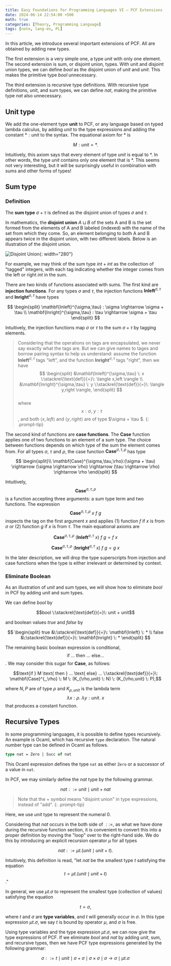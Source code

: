 ```yaml
---
title: Easy Foundations for Programming Languages VI — PCF Extensions (Unit, Sum, Recursive Types)
date: 2024-06-14 22:54:00 +500
math: true
categories: [Theory, Programming Language]
tags: [note, lang-en, PL]
---
```


In this article, we introduce several important extensions of PCF. All are obtained by adding new types.

The first extension is a very simple one, a type *unit* with only one element. The second extension is sum, or disjoint union, types. With unit and disjoint union types, we can define $bool$ as the disjoint union of $unit$ and $unit$. This makes the primitive type $bool$ unnecessary.

The third extension is recursive type definitions. With recursive type definitions, unit, and sum types, we can define $nat$, making the primitive type $nat$ also unnecessary.

## Unit type

We add the one-element type **unit** to PCF, or any language based on typed lambda calculus, by adding $unit$ to the type expressions and adding the constant $*:unit$ to the syntax. The equational axiom for $\ast$ is

$$M:unit = *. \tag*{($unit$)}$$

Intuitively, this axiom says that every element of type $unit$ is equal to $\ast$. In other words, the type $unit$ contains only one element that is $\ast$. This seems not very interesting, but it will be surprisingly useful in combination with sums and other forms of types!

## Sum type

### Definition

The **sum type** $\sigma + \tau$ is defined as the disjoint union of types $\sigma$ and $\tau$.

In mathematics, the **disjoint union** $A\sqcup B$ of the sets A and B is the set formed from the elements of A and B labeled (indexed) with the name of the set from which they come. So, an element belonging to both A and B appears twice in the disjoint union, with two different labels. Below is an illustration of the disjoint union.

![Disjoint Union]({{site.url}}/assets/img/2024-05-12/DisjointUnion.png){: width="280"}

For example, we may think of the sum type $int + int$ as the collection of "tagged" integers, with each tag indicating whether the integer comes from the left or right $int$ in the sum.

There are two kinds of functions associated with sums. The first kind are **injection functions**. For any types $\sigma$ and $\tau$, the injection functions $\mathbf{Inleft}^{\sigma,\tau}$ and $\mathbf{Inright}^{\sigma,\tau}$ have types

$$
\begin{split}
\mathbf{Inleft}^{\sigma,\tau} : \sigma \rightarrow \sigma + \tau \\
\mathbf{Inright}^{\sigma,\tau} : \tau \rightarrow \sigma + \tau
\end{split}
$$

Intuitively, the injection functions map $\sigma$ or $\tau$ to the sum $\sigma + \tau$ by tagging elements.

> Considering that the operations on tags are encapsulated, we never say exactly what the tags are. But we can give names to tages and borrow pairing syntax to help us understand: assume the function $\mathbf{Inleft}^{\sigma,\tau}$ tags "left", and the function $\mathbf{Inright}^{\sigma,\tau}$ tags "right", then we have  
$$
\begin{split}
&\mathbf{Inleft}^{\sigma,\tau} \: x \:\stackrel{\text{def}}{=}\: \langle x,left \rangle \\
&\mathbf{Inright}^{\sigma,\tau} \: y \:\stackrel{\text{def}}{=}\: \langle y,right \rangle,
\end{split}
$$  
where $$x:\sigma, \:y:\tau$$, and both $\langle x,left \rangle$ and $\langle y,right \rangle$ are of type $\sigma + \tau $.
{: .prompt-tip}

The second kind of functions are **case functions**. The $\mathbf{Case}$ function applies one of two functions to an element of a sum type. The choice between functions depends on which type of the sum the element comes from. For all types $\sigma$, $\tau$ and $\rho$, the case function $\mathbf{Case}^{\sigma,\tau,\rho}$ has type

$$
\begin{split}\\
\mathbf{Case}^{\sigma,\tau,\rho}:(\sigma + \tau) \rightarrow (\sigma \rightarrow \rho) \rightarrow (\tau \rightarrow \rho) \rightarrow \rho
\end{split}
$$

Intuitively, $$\mathbf{Case}^{\sigma,\tau,\rho}$$ is a function accepting three arguments: a sum type term and two functions. The expression $$\mathbf{Case}^{\sigma,\tau,\rho} \: x \: f \: g$$ inspects the tag on the first argument $x$ and applies (1) function $f$ if $x$ is from $\sigma$ or (2) function $g$ if $x$ is from $\tau$. The main equational axioms are

$$\mathbf{Case}^{\sigma,\tau,\rho} \: (\mathbf{Inleft}^{\sigma,\tau} \: x) \: f \: g  = f\: x\tag*{$(case)_1$}$$

$$\mathbf{Case}^{\sigma,\tau,\rho} \: (\mathbf{Inright}^{\sigma,\tau} \: x) \: f \: g  = g\: x\tag*{$(case)_2$}$$

In the later description, we will drop the type superscripts from injection and case functions when the type is either irrelevant or determined by context.


### Eliminate Boolean

As an illustration of $unit$ and sum types, we will show how to eliminate $bool$ in PCF by adding $unit$ and sum types.

We can define $bool$ by

$$bool \:\stackrel{\text{def}}{=}\: unit + unit$$

and boolean values $true$ and $false$ by

$$
\begin{split}
true &\:\stackrel{\text{def}}{=}\: \mathbf{Inleft} \: * \\
false &\:\stackrel{\text{def}}{=}\: \mathbf{Inright} \: *
\end{split}
$$

The remaining basic boolean expression is conditional, $$\text{if } ... \text{ then } ... \text{ else} ... $$. We may consider this sugar for $\mathbf{Case}$, as follows:

$$\text{if } M \text{ then } ... \text{ else} ... \:\stackrel{\text{def}}{=}\: \mathbf{Case}^{,,\rho} \: M \: (K_{\rho,unit} \: N) \: (K_{\rho,unit} \: P),$$

where $N,P$ are of type $\rho$ and $K_{\rho,unit}$ is the lambda term $$\lambda x: \rho.\: \lambda y: unit.\:x$$ that produces a constant function.


## Recursive Types

In some programming languages, it is possible to define types recursively. An example is Ocaml, which has recursive `type` declaration. The natural number type can be defined in Ocaml as follows.

```ocaml
type nat = Zero | Succ of nat
```

This Ocaml expression defines the type `nat` as either `Zero` or a successor of a value in `nat`.

In PCF, we may similarly define the $nat$ type by the following grammar.

$$ nat ::= unit \mid unit + nat $$

> Note that the $+$ symbol means "disjoint union" in type expressions, instead of "add".
{: .prompt-tip}

Here, we use $unit$ type to represent the numeral $0$.

Considering that $nat$ occurs in the both side of $::=$, as what we have done during the recursive function section, it is convenient to convert this into a proper definition by moving the "loop" over to the right-hand side. We do this by introducing an explicit recursion operator $\mu$ for all types

$$
nat ::= \mu t.(unit \mid unit + t).
$$

Intuitively, this definition is read, "let $nat$ be the smallest type $t$ satisfying the equation $$t = \mu t.(unit \mid unit + t)$$."

In general, we use $\mu t.\sigma$ to represent the smallest type (collection of values) satisfying the equation

$$t = \sigma,$$

where $t$ and $\sigma$ are **type variables**, and $t$ will generally occur in $\sigma$. In this type expression $\mu t.\sigma$, we say $t$ is bound by operator $\mu$, and $\sigma$ is free.

Using type variables and the type expression $\mu t .\sigma$, we can now give the type expressions of PCF. If we eliminate $bool$ and $nat$ by adding $unit$, sum, and recursive types, then we have PCF type expressions generated by the following grammar:

$$\sigma ::= t \mid unit \mid \sigma+\sigma \mid \sigma \times \sigma \mid \sigma \rightarrow \sigma \mid \mu t.\sigma$$

